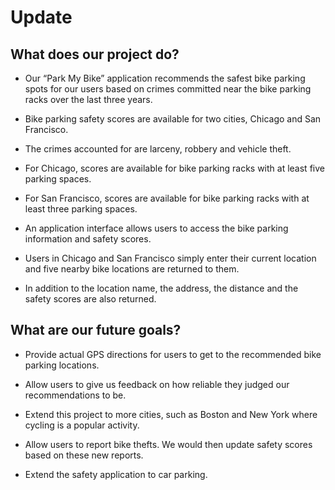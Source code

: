 # Update


## What does our project do?

+ Our “Park My Bike” application recommends the safest bike parking spots for our users based on crimes committed near the bike parking racks over the last three years.

+ Bike parking safety scores are available for two cities, Chicago and San Francisco.

+ The crimes accounted for are larceny, robbery and vehicle theft.

+ For Chicago, scores are available for bike parking racks with at least five parking spaces.

+ For San Francisco, scores are available for bike parking racks with at least three parking spaces.

+ An application interface allows users to access the bike parking information and safety scores.

+ Users in Chicago and San Francisco simply enter their current location and five nearby bike locations are returned to them. 

+ In addition to the location name, the address, the distance and the safety scores are also returned.


## What are our future goals?

+ Provide actual GPS directions for users to get to the recommended bike parking locations.

+ Allow users to give us feedback on how reliable they judged our recommendations to be.

+ Extend this project to more cities, such as Boston and New York where cycling is a popular activity.

+ Allow users to report bike thefts. We would then update safety scores based on these new reports.

+ Extend the safety application to car parking.
